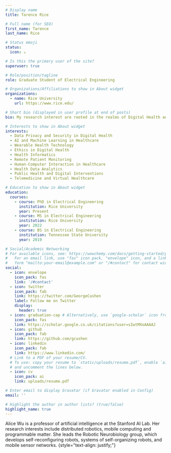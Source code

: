```yaml
---
# Display name
title: Tarence Rice

# Full name (for SEO)
first_name: Tarence
last_name: Rice

# Status emoji
status:
  icon: ☕️

# Is this the primary user of the site?
superuser: true

# Role/position/tagline
role: Graduate Student of Electrical Engineering

# Organizations/Affiliations to show in About widget
organizations:
  - name: Rice University
    url: https://www.rice.edu/

# Short bio (displayed in user profile at end of posts)
bio: My research interest are rooted in the realms of Digital Health and Bias in Health Sensors.

# Interests to show in About widget
interests:
  - Data Privacy and Security in Digital Health
  - AI and Machine Learning in Healthcare
  - Wearable Health Technology
  - Ethics in Digital Health
  - Health Informatics
  - Remote Patient Monitoring
  - Human-Computer Interaction in Healthcare
  - Health Data Analytics
  - Public Health and Digital Interventions
  - Telemedicine and Virtual Healthcare

# Education to show in About widget
education:
  courses:
    - course: PhD in Electrical Engineering
      institution: Rice University
      year: Present
    - course: MS in Electrical Engineering
      institution: Rice University
      year: 2022
    - course: BS in Electrical Engineering
      institution: Tennessee State University
      year: 2019

# Social/Academic Networking
# For available icons, see: https://wowchemy.com/docs/getting-started/page-builder/#icons
#   For an email link, use "fas" icon pack, "envelope" icon, and a link in the
#   form "mailto:your-email@example.com" or "/#contact" for contact widget.
social:
  - icon: envelope
    icon_pack: fas
    link: '/#contact'
  - icon: twitter
    icon_pack: fab
    link: https://twitter.com/GeorgeCushen
    label: Follow me on Twitter
    display:
      header: true
  - icon: graduation-cap # Alternatively, use `google-scholar` icon from `ai` icon pack
    icon_pack: fas
    link: https://scholar.google.co.uk/citations?user=sIwtMXoAAAAJ
  - icon: github
    icon_pack: fab
    link: https://github.com/gcushen
  - icon: linkedin
    icon_pack: fab
    link: https://www.linkedin.com/
  # Link to a PDF of your resume/CV.
  # To use: copy your resume to `static/uploads/resume.pdf`, enable `ai` icons in `params.yaml`,
  # and uncomment the lines below.
  - icon: cv
    icon_pack: ai
    link: uploads/resume.pdf

# Enter email to display Gravatar (if Gravatar enabled in Config)
email: ''

# Highlight the author in author lists? (true/false)
highlight_name: true
---
```


Alice Wu is a professor of artificial intelligence at the Stanford AI Lab. Her research interests include distributed robotics, mobile computing and programmable matter. She leads the Robotic Neurobiology group, which develops self-reconfiguring robots, systems of self-organizing robots, and mobile sensor networks.
{style="text-align: justify;"}
